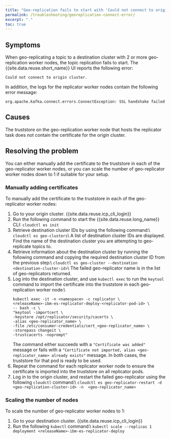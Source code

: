 ```yaml
---
title: "Geo-replication fails to start with 'Could not connect to origin cluster' error"
permalink: /troubleshooting/georeplication-connect-error/
excerpt: "."
toc: true
---
```


## Symptoms
When geo-replicating a topic to a destination cluster with 2 or more geo-replication worker nodes, the topic replication fails to start. The {{site.data.reuse.short_name}} UI reports the following error:

```
Could not connect to origin cluster.
```

In addition, the logs for the replicator worker nodes contain the following error message:

```
org.apache.kafka.connect.errors.ConnectException: SSL handshake failed
```

## Causes
The truststore on the geo-replication worker node that hosts the replicator task does not contain the certificate for the origin cluster.

## Resolving the problem
You can either manually add the certificate to the truststore in each of the geo-replicator worker nodes, or you can scale the number of geo-replicator worker nodes down to 1 if suitable for your setup.

### Manually adding certificates

To manually add the certificate to the truststore in each of the geo-replicator worker nodes:

1. Go to your origin cluster. {{site.data.reuse.icp_cli_login}}
2. Run the following command to start the {{site.data.reuse.long_name}} CLI: `cloudctl es init`
3. Retrieve destination cluster IDs by using the following command:\\
   `cloudctl es geo-clusters`\\
   A list of destination cluster IDs are displayed. Find the name of the destination cluster you are attempting to geo-replicate topics to.
4. Retrieve information about the destination cluster by running the following command and copying the required destination cluster ID from the previous step:\\
   `cloudctl es geo-cluster --destination <destination-cluster-id>`\\
   The failed geo-replicator name is in the list of geo-replicators returned.
5. Log into the destination cluster, and use `kubectl exec` to run the `keytool` command to import the certificate into the truststore in each geo-replication worker node:\\
   ```
   kubectl exec -it -n <namespace> -c replicator \
   <releaseName>-ibm-es-replicator-deploy-<replicator-pod-id> \
   -- bash -c \
   "keytool -importcert \
   -keystore /opt/replicator/security/cacerts \
   -alias <geo-replicator_name> \
   -file /etc/consumer-credentials/cert_<geo-replicator_name> \
   -storepass changeit \
   -trustcacerts -noprompt"
   ```
   The command either succeeds with a `"Certificate was added"` message or fails with a `"Certificate not imported, alias <geo-replicator_name> already exists"` message. In both cases, the truststore for that pod is ready to be used.
6. Repeat the command for each replicator worker node to ensure the certificate is imported into the truststore on all replicator pods.
7. Log in to the origin cluster, and restart the failed geo-replicator using the following `cloudctl` command:\\
   `cloudctl es geo-replicator-restart -d <geo-replication-cluster-id> -n  <geo-replicator_name>`

### Scaling the number of nodes

To scale the number of geo-replicator worker nodes to 1:

1. Go to your destination cluster. {{site.data.reuse.icp_cli_login}}
2. Run the following `kubectl` command:\\
   `kubectl scale --replicas 1 deployment <releaseName>-ibm-es-replicator-deploy`
